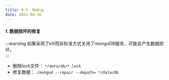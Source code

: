 ```yaml
---
title: 4-5. Debug
date: 2023-04-26
---
```


#### 1. 数据损坏的修复
:::warning
如果采用了kill而非标准方式关闭了mongoDB服务，可能会产生数据损坏。  
:::
- 删除lock文件： `*/data/db/*.lock`
- 修复数据：`./mongod --repair --depath= */data/db`
